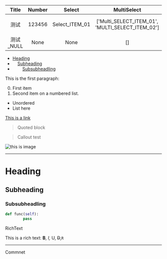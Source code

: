 
Title | Number | Select | MultiSelect | Date | Persson | Files | CheckBox | Url | Email | Phone
:---: | :---: | :---: | :---: | :---: | :---: | :---: | :---: | :---: | :---: | :---:
测试 | 123456 | Select_ITEM_01 | ['Multi_SELECT_ITEM_01', 'MULTI_SELECT_ITEM_02'] | 2021-05-01 00:00:00 | Kaede Akatsuki <kidhaibara@gmail.com> | [AptioFix-R24-RELEASE.zip](https://s3.us-west-2.amazonaws.com/secure.notion-static.com/a88e9b90-8865-4cfb-bdf9-c614f5a05ce0/AptioFix-R24-RELEASE.zip?X-Amz-Algorithm=AWS4-HMAC-SHA256&X-Amz-Credential=AKIAT73L2G45O3KS52Y5%2F20210514%2Fus-west-2%2Fs3%2Faws4_request&X-Amz-Date=20210514T061323Z&X-Amz-Expires=86400&X-Amz-Signature=fbaf37360dac6b9017f90a26758c3eb6ed5fa0e2aa49367f8cb44813e60dc69f&X-Amz-SignedHeaders=host) | True | https://www.notion.so/kaedea/MarkDown-Test-Page-9a873436a8b54f6a9b8ec1be725548a4 | kidhaibara@gmail.com | 020-00000000
测试_NULL | None | None | [] | None |  |  | False |  |  | 



 * [Heading](#heading)
 * &nbsp;&nbsp;&nbsp;&nbsp;[Subheading](#subheading)
 * &nbsp;&nbsp;&nbsp;&nbsp;&nbsp;&nbsp;&nbsp;&nbsp;[Subsubheadling](#subsubheadling)

This is the first paragraph:

0. First item
0. Second item on a numbered list.

 - Unordered
 - List here


[This is a link](https://respawn.io)

> Quoted block

> Callout test

![this is image](https://s3.us-west-2.amazonaws.com/secure.notion-static.com/bfcde5f2-47ab-426a-a06d-b1cea91781f4/mmexportd44a4a78d543429542df4e038acffc84_1619870561717.jpeg?X-Amz-Algorithm=AWS4-HMAC-SHA256&X-Amz-Credential=AKIAT73L2G45O3KS52Y5%2F20210514%2Fus-west-2%2Fs3%2Faws4_request&X-Amz-Date=20210514T061322Z&X-Amz-Expires=86400&X-Amz-Signature=a300451933df448e97462d838599b08fccbf0508902fd6c78e15d6ddcba25a4b&X-Amz-SignedHeaders=host)


---

# Heading

## Subheading

### Subsubheadling


```Python
def func(self):
		pass
```




RichText

This is a rich text: __B__, *I,* U, ~~D~~,`R` 


---

Commnet





<!-- NotionPageWriter
-->